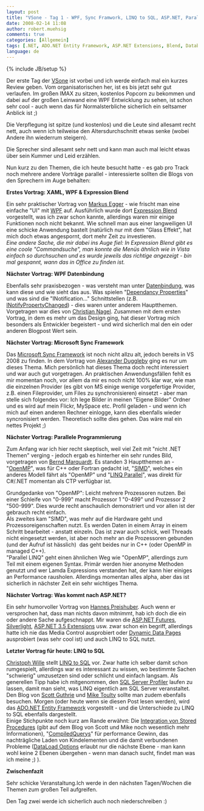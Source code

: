 ```yaml
---
layout: post
title: "VSone - Tag 1 - WPF, Sync Framwork, LINQ to SQL, ASP.NET, Parallel Extensions"
date: 2008-02-14 11:08
author: robert.muehsig
comments: true
categories: [Allgemein]
tags: [.NET, ADO.NET Entity Framework, ASP.NET Extensions, Blend, Databinding, LINQ to SQL, Parallel Extensions, Silverlight, Sync Framework, Visual Studio 2008, VSone, WPF, XAML]
language: de
---
```

{% include JB/setup %}
<p>Der erste Tag der <a href="http://www.vsone.de/">VSone</a> ist vorbei und ich werde einfach mal ein kurzes Review geben. Vom organisatorischen her, ist es bis jetzt sehr gut verlaufen. Im großen IMAX zu sitzen, kostenlos Popcorn zu bekommen und dabei auf der großen Leinwand eine WPF Entwicklung zu sehen, ist schon sehr cool - auch wenn das für Normalsterbliche sicherlich ein seltsamer Anblick ist ;)</p> <p>Die Verpflegung ist spitze (und kostenlos) und die Leute sind allesamt recht nett, auch wenn ich teilweise den Altersdurchschnitt etwas senke (wobei Andere ihn wiederrum steigern).</p> <p>Die Sprecher sind allesamt sehr nett und kann man auch mal leicht etwas über sein Kummer und Leid erzählen.</p> <p>Nun kurz zu den Themen, die ich heute besucht hatte - es gab pro Track noch mehrere andere Vorträge parallel - interessierte sollten die Blogs von den Sprechern im Auge behalten:</p> <p><strong>Erstes Vortrag: XAML, WPF &amp; Expression Blend</strong></p> <p>Ein sehr praktischer Vortrag von <a href="http://www.markusegger.com/Blog/Index.aspx">Markus Egger</a> - wie frischt man eine einfache "UI" mit <a href="http://de.wikipedia.org/wiki/Windows_Presentation_Foundation">WPF</a> auf. Ausführlich wurde dort <a href="http://www.microsoft.com/expression/products/overview.aspx?key=blend">Expression Blend</a> vorgestellt, was ich zwar schon kannte, allerdings waren mir einige Funktionen noch nicht bekannt. Wie schnell man aus einer langweiligen UI eine schicke Anwendung bastelt (natürlich nur mit dem "Glass Effekt", hat mich doch etwas angespornt, dort mehr Zeit zu investieren.<br><em>Eine andere Sache, die mir dabei ins Auge fiel: In Expression Blend gibt es eine coole "Commandsuche", man konnte die Menüs ähnlich wie in Vista einfach so durchsuchen und es wurde jeweils das richtige angezeigt - bin mal gespannt, wann das in Office zu finden ist.</em></p> <p><strong>Nächster Vortrag: WPF Datenbindung</strong></p> <p>Ebenfalls sehr praxisbezogen - was versteht man unter <a href="http://blogs.msdn.com/msdnat/archive/2007/01/29/wpf-databinding-tutorial.aspx">Datenbindung</a>, was kann diese und wie sieht das aus. Was spielen "<a href="http://msdn2.microsoft.com/en-us/library/ms752914.aspx">Dependancy Properties</a>" und was sind die "INotification..." Schnittstellen (z.B. <a href="http://msdn2.microsoft.com/en-us/library/system.componentmodel.inotifypropertychanged.aspx">INotifyPropertyChanged</a>) - dies waren unter anderem Hauptthemen. Vorgetragen war dies von <a href="http://blogs.thinktecture.com/cnagel/">Christian Nagel</a>. Zusammen mit dem ersten Vortrag, in dem es mehr um das Design ging, hat dieser Vortrag mich besonders als Entwickler begeistert - und wird sicherlich mal den ein oder anderen Blogpost Wert sein.</p> <p><strong>Nächster Vortrag: Microsoft Sync Framework</strong></p> <p>Das <a href="http://msdn2.microsoft.com/en-us/sync/default.aspx">Microsoft Sync Framework</a> ist noch nicht allzu alt, jedoch bereits in VS 2008 zu finden. In dem Vortrag von <a href="http://alexduggleby.com/">Alexander Duggleby</a> ging es nur um dieses Thema. Mich persönlich hat dieses Thema doch recht interessiert und war auch gut vorgetragen. An praktischen Anwendungsfällen fehlt es mir momentan noch, vor allem da mir es noch nicht 100% klar war, wie man die einzelnen Provider (es gibt von MS einige wenige vorgefertige Provider, z.B. einen Fileprovider, um Files zu synchronisieren) einsetzt - aber man stelle sich folgendes vor: Ich lege Bilder in meinen "Eigene Bilder" Ordner und es wird auf mein Flickr, MySpace etc. Profil geladen - und wenn ich mich auf einen anderen Rechner einlogge, kann dies ebenfalls wieder syncronisiert werden. Theoretisch sollte dies gehen. Das wäre mal ein nettes Projekt ;)</p> <p><strong>Nächster Vortrag: Parallele Programmierung</strong></p> <p>Zum Anfang war ich hier recht skeptisch, weil viel Zeit mit "nicht .NET Themen" verging - jedoch ergab es hinterher ein sehr rundes Bild, vorgetragen von <a href="http://www.gosky.de/dotNet/default.htm">Bernd Marquardt</a>. Es standen 3 Hauptthemen an - "<a href="http://de.wikipedia.org/wiki/OpenMP">OpenMP</a>", was für C++ oder Fortran gedacht ist, "<a href="http://en.wikipedia.org/wiki/SIMD">SIMD</a>", welches ein anderes Modell fährt als "OpenMP" und "<a href="http://msdn.microsoft.com/msdnmag/issues/07/10/PLINQ/default.aspx?loc=de">LINQ Parallel</a>", was direkt für C#/.NET momentan als CTP verfügbar ist.</p> <p>Grundgedanke von "OpenMP": Leicht mehrere Prozessoren nutzen. Bei einer Schleife von "0-999" macht Prozessor 1 "0-499" und Prozessor 2 "500-999". Dies wurde recht anschaulich demonstriert und vor allen ist der gebrauch recht einfach.<br>Als zweites kam "SIMD", was mehr auf die Hardware geht und Prozessoreigenschaften nutzt. Es werden Daten in einem Array in einem Schritt bearbeitet - anstatt einzeln. Das ist zwar auch schick, weil Threads nicht eingesetzt werden, ist aber noch mehr an die Prozessoren gebunden (und der Aufruf ist hässlich)&nbsp; das geht beides nur in C++ (oder OpenMP in managed C++).<br>"Parallel LINQ" geht einen ähnlichen Weg wie "OpenMP", allerdings zum Teil mit einem eigenen Syntax. Primär werden hier anonyme Methoden genutzt und wer Lamda Expressions verstanden hat, der kann hier einiges an Performance rausholen. Allerdings momentan alles alpha, aber das ist sicherlich in nächster Zeit ein sehr wichtiges Thema.</p> <p><strong>Nächster Vortrag:</strong> <strong>Was kommt nach ASP.NET?</strong></p> <p>Ein sehr humorvoller Vortrag von <a href="http://www.preishuber.net/">Hannes Preishuber</a>. Auch wenn er versprochen hat, dass man nichts davon mitnimmt, hab ich doch die ein oder andere Sache aufgeschnappt. Mir waren die <a href="http://www.asp.net/downloads/futures/">ASP.NET Futures</a>, <a href="http://de.wikipedia.org/wiki/Silverlight">Silverlight</a>, <a href="http://quickstarts.asp.net/3-5-extensions/">ASP.NET 3.5 Extensions</a> usw. zwar schon ein begriff, allerdings hatte ich nie das Media Control ausprobiert oder <a href="http://quickstarts.asp.net/3-5-extensions/dyndata/default.aspx">Dynamic Data Pages</a> ausprobiert (was sehr cool ist) und auch LINQ to SQL nutzt.</p> <p><strong>Letzter Vortrag für heute: LINQ to SQL</strong></p> <p><a href="http://chrison.net/">Christoph Wille</a> stellt <a href="http://msdn2.microsoft.com/en-us/library/bb425822.aspx">LINQ to SQL</a> vor. Zwar hatte ich selber damit schon rumgespielt, allerdings war es interessant zu wissen, wo bestimmte Sachen "schwierig" umzusetzen sind oder schlicht und einfach langsam. Als generellen Tipp habe ich mitgenommen, den <a href="http://technet.microsoft.com/de-de/library/ms181091.aspx">SQL Server Profiler</a> laufen zu lassen, damit man sieht, was LINQ eigentlich am SQL Server veranstaltet. Den Blog von <a href="http://weblogs.asp.net/scottgu/">Scott Guthrie</a> und <a href="http://mtaulty.com/communityserver/blogs/mike_taultys_blog/default.aspx">Mike Toulty</a> sollte man zudem ebenfalls besuchen. Morgen (oder heute wenn sie diesen Post lesen werden), wird das <a href="http://msdn2.microsoft.com/en-us/library/aa697427(VS.80).aspx">ADO.NET Entity Framework</a> vorgestellt - und die Unterschiede zu LINQ to SQL ebenfalls dargestellt. <br>Einige Stichpunkte noch kurz am Rande erwähnt: Die <a href="http://weblogs.asp.net/scottgu/archive/2007/08/16/linq-to-sql-part-6-retrieving-data-using-stored-procedures.aspx">Integration von Stored Procedures</a> (gibt auf dem Blog von Scott und Mike noch wesentlich mehr Informationen), "<a href="http://www.thinqlinq.com/Default/LINQ_to_SQL_Compiled_Queries.aspx">CompiledQuerys</a>" für performance Gewinn, das nachträgliche Laden von Kindelementen und die damit verbundenen Probleme (<a href="http://srtsolutions.com/blogs/billwagner/archive/2007/08/19/linq-2-sql-object-identity-and-deferred-loading.aspx">DataLoad Options</a> erlaubt nur die nächste Ebene - man kann wohl keine 2 Ebenen übergehen - wenn man danach sucht, findet man was ich meine ;) ).</p> <p><strong>Zwischenfazit</strong></p> <p>Sehr schicke Veranstaltung.Ich werde in den nächsten Tagen/Wochen die Themen zum großen Teil aufgreifen.</p> <p>Den Tag zwei werde ich sicherlich auch noch niederschreiben :) </p>
